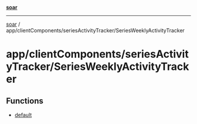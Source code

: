 [**soar**](../../../../README.md)

***

[soar](../../../../modules.md) / app/clientComponents/seriesActivityTracker/SeriesWeeklyActivityTracker

# app/clientComponents/seriesActivityTracker/SeriesWeeklyActivityTracker

## Functions

- [default](functions/default.md)
